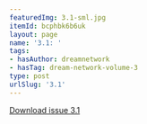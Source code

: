 ```yaml
---
featuredImg: 3.1-sml.jpg
itemId: bcphbk6b6uk
layout: page
name: '3.1: '
tags:
- hasAuthor: dreamnetwork
- hasTag: dream-network-volume-3
type: post
urlSlug: '3.1'
---
```

<a href="../files/pdfs/Volume_3/3.1-2-Dream-Network-Bulletin-Vol.3-No-1-2.pdf" download="">Download issue 3.1</a>
